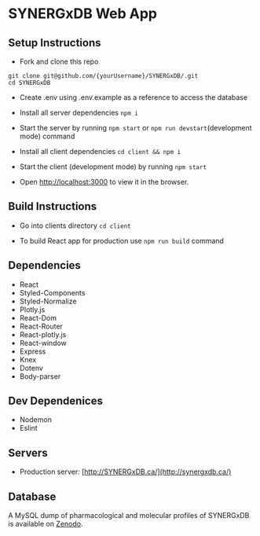 # SYNERGxDB Web App

## Setup Instructions

- Fork and clone this repo

```
git clone git@github.com/{yourUsername}/SYNERGxDB/.git
cd SYNERGxDB
```

- Create .env using .env.example as a reference to access the database

- Install all server dependencies `npm i`
  
- Start the server by running `npm start` or `npm run devstart`(development mode) command
  
- Install all client dependencies `cd client && npm i`

- Start the client (development mode) by running `npm start`
  
- Open [http://localhost:3000](http://localhost:3000) to view it in the browser.

## Build Instructions

- Go into clients directory `cd client`

- To build React app for production use `npm run build` command

## Dependencies

- React
- Styled-Components
- Styled-Normalize
- Plotly.js
- React-Dom
- React-Router
- React-plotly.js
- React-window
- Express
- Knex
- Dotenv
- Body-parser

## Dev Dependenices

- Nodemon
- Eslint

## Servers

- Production server: [http://SYNERGxDB.ca/](http://synergxdb.ca/)

## Database

A MySQL dump of pharmacological and molecular profiles of SYNERGxDB is available on [Zenodo](https://doi.org/10.5281/zenodo.3687222).
